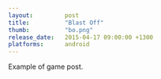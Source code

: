 ```yaml
---
layout: 		post
title:  		"Blast Off"
thumb:			"bo.png"
release_date: 	2015-04-17 09:00:00 +1300
platforms:		android
---
```

Example of game post.